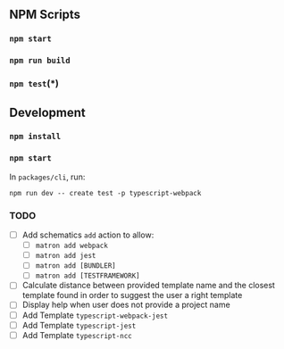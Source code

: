 ## NPM Scripts

### `npm start`

### `npm run build`

### `npm test`(\*)

## Development

### `npm install`

### `npm start`

In `packages/cli`, run:

```
npm run dev -- create test -p typescript-webpack
```

### TODO

- [ ] Add schematics `add` action to allow:
  - [ ] `matron add webpack`
  - [ ] `matron add jest`
  - [ ] `matron add [BUNDLER]`
  - [ ] `matron add [TESTFRAMEWORK]`
- [ ] Calculate distance between provided template name and the closest template found in order to suggest the user a right template
- [ ] Display help when user does not provide a project name
- [ ] Add Template `typescript-webpack-jest`
- [ ] Add Template `typescript-jest`
- [ ] Add Template `typescript-ncc`
